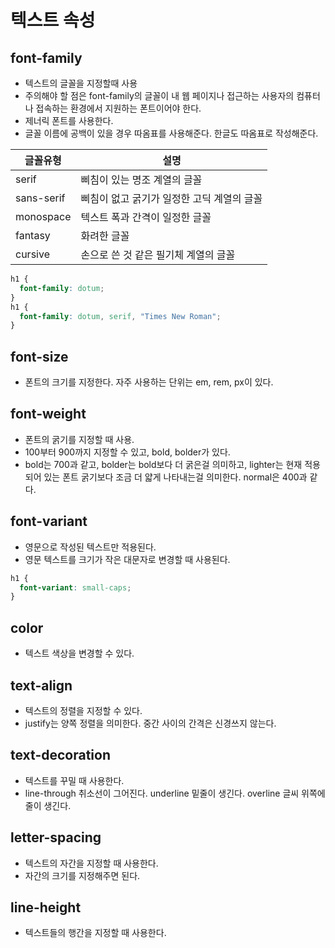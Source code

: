 # 텍스트 속성
## font-family
- 텍스트의 글꼴을 지정할때 사용
- 주의해야 할 점은 font-family의 글꼴이 내 웹 페이지나 접근하는 사용자의 컴퓨터나 접속하는 환경에서 지원하는 폰트이어야 한다.
- 제너릭 폰트를 사용한다. 
- 글꼴 이름에 공백이 있을 경우 따옴표를 사용해준다. 한글도 따옴표로 작성해준다.

글꼴유형 | 설명
-- | --
serif | 삐침이 있는 명조 계열의 글꼴
sans-serif | 삐침이 없고 굵기가 일정한 고딕 계열의 글꼴
monospace | 텍스트 폭과 간격이 일정한 글꼴
fantasy | 화려한 글꼴
cursive | 손으로 쓴 것 같은 필기체 계열의 글꼴

```css
h1 {
  font-family: dotum;
}
h1 {
  font-family: dotum, serif, "Times New Roman";
}
```

## font-size
- 폰트의 크기를 지정한다. 자주 사용하는 단위는 em, rem, px이 있다.

## font-weight
- 폰트의 굵기를 지정할 때 사용.
- 100부터 900까지 지정할 수 있고, bold, bolder가 있다.
- bold는 700과 같고, bolder는 bold보다 더 굵은걸 의미하고, lighter는 현재 적용되어 있는 폰트 굵기보다 조금 더 얇게 나타내는걸 의미한다. normal은 400과 같다.

## font-variant
- 영문으로 작성된 텍스트만 적용된다. 
- 영문 텍스트를 크기가 작은 대문자로 변경할 때 사용된다.
```css
h1 {
  font-variant: small-caps;
}
```

## color
- 텍스트 색상을 변경할 수 있다.

## text-align
- 텍스트의 정렬을 지정할 수 있다.
- justify는 양쪽 정렬을 의미한다. 중간 사이의 간격은 신경쓰지 않는다.

## text-decoration
- 텍스트를 꾸밀 때 사용한다.
- line-through 취소선이 그어진다. underline 밑줄이 생긴다. overline 글씨 위쪽에 줄이 생긴다.

## letter-spacing
- 텍스트의 자간을 지정할 때 사용한다. 
- 자간의 크기를 지정해주면 된다.

## line-height
- 텍스트들의 행간을 지정할 때 사용한다.


















